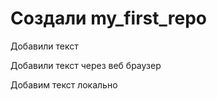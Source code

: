 ﻿# Создали my_first_repo

Добавили текст

Добавили текст через веб браузер

Добавим текст локально

